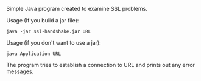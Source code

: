 Simple Java program created to examine SSL problems.

Usage (If you bulid a jar file):

    java -jar ssl-handshake.jar URL

Usage (if you don't want to use a jar):

    java Application URL
    
The program tries to establish a connection to URL and prints out any error messages.